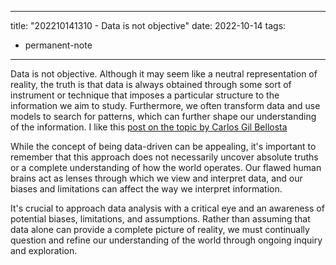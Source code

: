 
---
title: "202210141310 - Data is not objective"
date: 2022-10-14
tags: 
- permanent-note 
---

Data is not objective. Although it may seem like a neutral representation of reality, the truth is that data is always obtained through some sort of instrument or technique that imposes a particular structure to the information we aim to study. Furthermore, we often transform data and use models to search for patterns, which can further shape our understanding of the information.  I like this [post on the topic by Carlos Gil Bellosta](https://www.datanalytics.com/2021/01/21/mas-sobre-el-mito-de-la-objetividad-especialmente-la-data-driven/)

While the concept of being data-driven can be appealing, it's important to remember that this approach does not necessarily uncover absolute truths or a complete understanding of how the world operates. Our flawed human brains act as lenses through which we view and interpret data, and our biases and limitations can affect the way we interpret information.

It's crucial to approach data analysis with a critical eye and an awareness of potential biases, limitations, and assumptions. Rather than assuming that data alone can provide a complete picture of reality, we must continually question and refine our understanding of the world through ongoing inquiry and exploration.